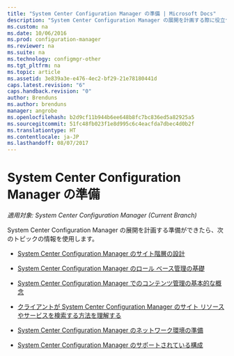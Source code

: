```yaml
---
title: "System Center Configuration Manager の準備 | Microsoft Docs"
description: "System Center Configuration Manager の展開を計画する際に役立つトピックを示します。"
ms.custom: na
ms.date: 10/06/2016
ms.prod: configuration-manager
ms.reviewer: na
ms.suite: na
ms.technology: configmgr-other
ms.tgt_pltfrm: na
ms.topic: article
ms.assetid: 3e839a3e-e476-4ec2-bf29-21e78180441d
caps.latest.revision: "6"
caps.handback.revision: "0"
author: Brenduns
ms.author: brenduns
manager: angrobe
ms.openlocfilehash: b2d9cf11b944b6ee648b8fc7bc836ed5a82925a5
ms.sourcegitcommit: 51fc48fb023f1e8d995c6c4eacfda7dbec4d0b2f
ms.translationtype: HT
ms.contentlocale: ja-JP
ms.lasthandoff: 08/07/2017
---
```

# <a name="get-ready-for-system-center-configuration-manager"></a>System Center Configuration Manager の準備

*適用対象: System Center Configuration Manager (Current Branch)*

System Center Configuration Manager の展開を計画する準備ができたら、次のトピックの情報を使用します。  


  -   [System Center Configuration Manager のサイト階層の設計](../../core/plan-design/hierarchy/design-a-hierarchy-of-sites.md)  

  -   [System Center Configuration Manager のロール ベース管理の基礎](../../core/understand/fundamentals-of-role-based-administration.md)  

  -   [System Center Configuration Manager でのコンテンツ管理の基本的な概念](../../core/plan-design/hierarchy/fundamental-concepts-for-content-management.md)  

  -   [クライアントが System Center Configuration Manager のサイト リソースやサービスを検索する方法を理解する](../../core/plan-design/hierarchy/understand-how-clients-find-site-resources-and-services.md)  

-   [System Center Configuration Manager のネットワーク環境の準備](/sccm/core/plan-design/network/configure-firewalls-ports-domains)  

-   [System Center Configuration Manager のサポートされている構成](../../core/plan-design/configs/supported-configurations.md)  
